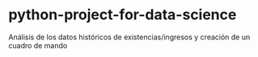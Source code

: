 # python-project-for-data-science
Análisis de los datos históricos de existencias/ingresos y creación de un cuadro de mando
